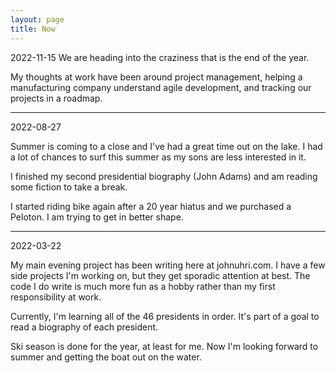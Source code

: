 ```yaml
---
layout: page
title: Now
---
```


2022-11-15
We are heading into the craziness that is the end of the year.

My thoughts at work have been around project management, helping a manufacturing company understand agile development, and tracking our projects in a roadmap.

---

2022-08-27

Summer is coming to a close and I've had a great time out on the lake. I had a lot of chances to surf this summer as my sons are less interested in it.

I finished my second presidential biography (John Adams) and am reading some fiction to take a break.

I started riding bike again after a 20 year hiatus and we purchased a Peloton. I am trying to get in better shape.

---

2022-03-22

My main evening project has been writing here at johnuhri.com. I have a few side projects I'm working on, but they get sporadic attention at best. The code I do write is much more fun as a hobby rather than my first responsibility at work.

Currently, I'm learning all of the 46 presidents in order. It's part of a goal to read a biography of each president.

Ski season is done for the year, at least for me. Now I'm looking forward to summer and getting the boat out on the water.
